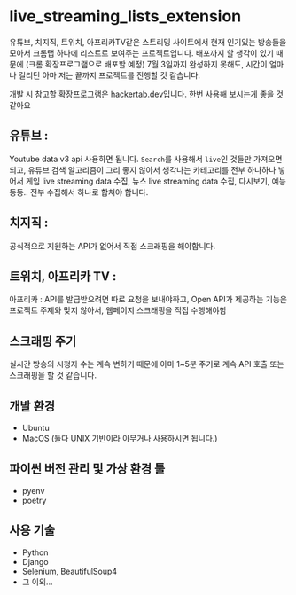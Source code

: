 # live_streaming_lists_extension

유튜브, 치지직, 트위치, 아프리카TV같은 스트리밍 사이트에서 현재 인기있는 방송들을 모아서
크롬탭 하나에 리스트로 보여주는 프로젝트입니다.
배포까지 할 생각이 있기 때문에 (크롬 확장프로그램으로 배포할 예정) 7월 3일까지 완성하지 못해도, 
시간이 얼마나 걸리던 아마 저는 끝까지 프로젝트를 진행할 것 같습니다.

개발 시 참고할 확장프로그램은 [hackertab.dev](https://hackertab.dev/)입니다. 한번 사용해 보시는게 좋을 것 같아요

## 유튜브 :
Youtube data v3 api 사용하면 됩니다.
`Search`를 사용해서 `live`인 것들만 가져오면 되고, 유튜브 검색 알고리즘이 그리 좋지 않아서 생각나는 카테고리를 전부 하나하나 넣어서
게임 live streaming data 수집, 뉴스 live streaming data 수집, 다시보기, 예능 등등.. 전부 수집해서 하나로 합쳐야 합니다.

## 치지직 :
공식적으로 지원하는 API가 없어서 직접 스크래핑을 해야합니다.

## 트위치, 아프리카 TV :
아프리카 : API를 발급받으려면 따로 요청을 보내야하고, Open API가 제공하는 기능은 프로젝트 주제와 맞지 않아서, 웹페이지 스크래핑을 직접 수행해야함

## 스크래핑 주기
실시간 방송의 시청자 수는 계속 변하기 때문에 아마 1~5분 주기로 계속 API 호출 또는 스크래핑을 할 것 같습니다.

## 개발 환경
- Ubuntu
- MacOS
(둘다 UNIX 기반이라 아무거나 사용하시면 됩니다.)

## 파이썬 버전 관리 및 가상 환경 툴
- pyenv
- poetry

## 사용 기술
- Python
- Django
- Selenium, BeautifulSoup4
- 그 이외...
